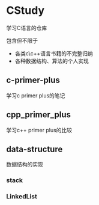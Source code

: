 # CStudy

学习C语言的仓库

包含但不限于

* 各类c\c++语言书籍的不完整归纳
* 各种数据结构、算法的个人实现



## c-primer-plus

学习c primer plus的笔记

## cpp_primer_plus

学习c++ primer plus的比较

## data-structure

数据结构的实现

### stack

### LinkedList





